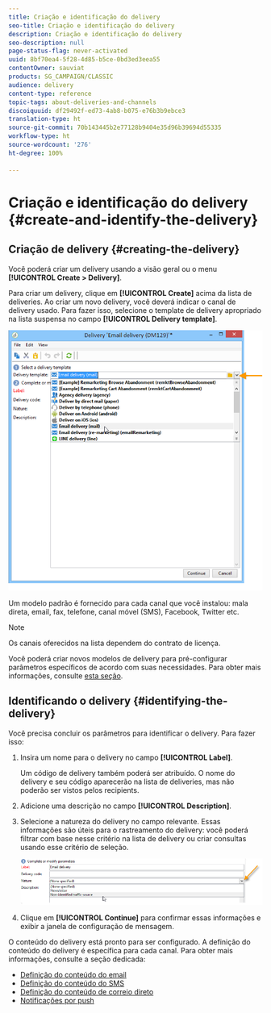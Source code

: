 ```yaml
---
title: Criação e identificação do delivery
seo-title: Criação e identificação do delivery
description: Criação e identificação do delivery
seo-description: null
page-status-flag: never-activated
uuid: 8bf70ea4-5f28-4d85-b5ce-0bd3ed3eea55
contentOwner: sauviat
products: SG_CAMPAIGN/CLASSIC
audience: delivery
content-type: reference
topic-tags: about-deliveries-and-channels
discoiquuid: df29492f-ed73-4ab8-b075-e76b3b9ebce3
translation-type: ht
source-git-commit: 70b143445b2e77128b9404e35d96b39694d55335
workflow-type: ht
source-wordcount: '276'
ht-degree: 100%

---
```



# Criação e identificação do delivery {#create-and-identify-the-delivery}

## Criação de delivery {#creating-the-delivery}

Você poderá criar um delivery usando a visão geral ou o menu **[!UICONTROL Create > Delivery]**.


Para criar um delivery, clique em **[!UICONTROL Create]** acima da lista de deliveries. Ao criar um novo delivery, você deverá indicar o canal de delivery usado. Para fazer isso, selecione o template de delivery apropriado na lista suspensa no campo **[!UICONTROL Delivery template]**.

![](assets/s_ncs_user_wizard_email01_1.png)

Um modelo padrão é fornecido para cada canal que você instalou: mala direta, email, fax, telefone, canal móvel (SMS), Facebook, Twitter etc.

>[!NOTE]
>
>Os canais oferecidos na lista dependem do contrato de licença.

Você poderá criar novos modelos de delivery para pré-configurar parâmetros específicos de acordo com suas necessidades. Para obter mais informações, consulte [esta seção](../../delivery/using/about-templates.md).

## Identificando o delivery {#identifying-the-delivery}

Você precisa concluir os parâmetros para identificar o delivery. Para fazer isso:

1. Insira um nome para o delivery no campo **[!UICONTROL Label]**.

   Um código de delivery também poderá ser atribuído. O nome do delivery e seu código aparecerão na lista de deliveries, mas não poderão ser vistos pelos recipients.

1. Adicione uma descrição no campo **[!UICONTROL Description]**.
1. Selecione a natureza do delivery no campo relevante. Essas informações são úteis para o rastreamento do delivery: você poderá filtrar com base nesse critério na lista de delivery ou criar consultas usando esse critério de seleção.

   ![](assets/s_ncs_user_email_del_nature.png)

1. Clique em **[!UICONTROL Continue]** para confirmar essas informações e exibir a janela de configuração de mensagem.

O conteúdo do delivery está pronto para ser configurado. A definição do conteúdo do delivery é específica para cada canal. Para obter mais informações, consulte a seção dedicada:

* [Definição do conteúdo do email](../../delivery/using/defining-the-email-content.md)
* [Definição do conteúdo do SMS](../../delivery/using/sms-channel.md#defining-the-sms-content)
* [Definição do conteúdo de correio direto](../../delivery/using/defining-the-direct-mail-content.md)
* [Notificações por push](../../delivery/using/about-mobile-app-channel.md)

